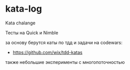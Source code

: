 # kata-log
Kata chalange

Тесты на Quick и Nimble

за основу берутся каты по тдд и задачи на codewars: 
- https://github.com/wix/tdd-katas

также небольшие эксперименты с многопоточностью
